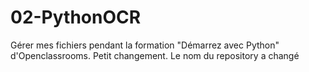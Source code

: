 ﻿# 02-PythonOCR
Gérer mes fichiers pendant la formation "Démarrez avec Python" d'Openclassrooms.
Petit changement.
Le nom du repository a changé
